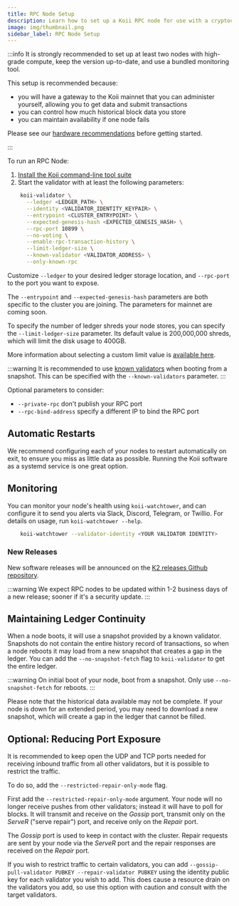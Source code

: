 ```yaml
---
title: RPC Node Setup
description: Learn how to set up a Koii RPC node for use with a cryptocurrency exchange.
image: img/thumbnail.png
sidebar_label: RPC Node Setup
---
```


:::info
It is strongly recommended to set up at least two nodes with high-grade compute, keep the version up-to-date, and use a bundled monitoring tool.

This setup is recommended because:

- you will have a gateway to the Koii mainnet that you can administer yourself, allowing you to get data and submit transactions
- you can control how much historical block data you store
- you can maintain availability if one node fails

Please see our [hardware recommendations](/run-a-node/k2-validators/validator-requirements#hardware-requirements) before getting started.

:::

To run an RPC Node:

1. [Install the Koii command-line tool suite](/develop/command-line-tool/koii-cli/install-cli)
2. Start the validator with at least the following parameters:

```bash
    koii-validator \
      --ledger <LEDGER_PATH> \
      --identity <VALIDATOR_IDENTITY_KEYPAIR> \
      --entrypoint <CLUSTER_ENTRYPOINT> \
      --expected-genesis-hash <EXPECTED_GENESIS_HASH> \
      --rpc-port 10899 \
      --no-voting \
      --enable-rpc-transaction-history \
      --limit-ledger-size \
      --known-validator <VALIDATOR_ADDRESS> \
      --only-known-rpc
```

Customize `--ledger` to your desired ledger storage location, and `--rpc-port` to the port you want to expose.

<!-- TODO: Update when mainnet launched -->
The `--entrypoint` and `--expected-genesis-hash` parameters are both specific to the cluster you are joining. The parameters for mainnet are coming soon.

To specify the number of ledger shreds your node stores, you can specify the `--limit-ledger-size` parameter. Its default value is 200,000,000 shreds, which will limit the disk usage to 400GB.

 More information about selecting a custom limit value is [available here](https://github.com/solana-labs/solana/blob/583cec922b6107e0f85c7e14cb5e642bc7dfb340/core/src/ledger_cleanup_service.rs#L15-L26).

:::warning
It is recommended to use [known validators](/run-a-node/k2-validators/validator-start#known-validators) when booting from a snapshot. This can be specified with the `--known-validators` parameter.
:::

Optional parameters to consider:

- `--private-rpc` don't publish your RPC port
- `--rpc-bind-address` specify a different IP to bind the RPC port

## Automatic Restarts

We recommend configuring each of your nodes to restart automatically on exit, to ensure you miss as little data as possible. Running the Koii software as a systemd service is one great option.

## Monitoring

You can monitor your node's health using `koii-watchtower`, and can configure it to send you alerts via Slack, Discord, Telegram, or Twillio. For details on usage, run `koii-watchtower --help`.

```bash
    koii-watchtower --validator-identity <YOUR VALIDATOR IDENTITY>
```

<!-- TODO: THESE DOCS DON'T EXIST FOR US -->
<!-- Info
You can find more information about the [best practices for Koii Watchtower](https://docs.solanalabs.com/operations/best-practices/monitoring#solana-watchtower) here in the docs. -->

### New Releases

New software releases will be announced on the [K2 releases Github repository](https://github.com/koii-network/k2-release).

:::warning
We expect RPC nodes to be updated within 1-2 business days of a new release; sooner if it's a security update.
:::

## Maintaining Ledger Continuity

When a node boots, it will use a snapshot provided by a known validator. Snapshots do not contain the entire history record of transactions, so when a node reboots it may load from a new snapshot that creates a gap in the ledger. You can add the `--no-snapshot-fetch` flag to `koii-validator` to get the entire ledger.

:::warning
On initial boot of your node, boot from a snapshot. Only use `--no-snapshot-fetch` for reboots.
:::

Please note that the historical data available may not be complete. If your node is down for an extended period, you may need to download a new snapshot, which will create a gap in the ledger that cannot be filled.

## Optional: Reducing Port Exposure

It is recommended to keep open the UDP and TCP ports needed for receiving inbound traffic from all other validators, but it is possible to restrict the traffic.

To do so, add the `--restricted-repair-only-mode` flag.

First add the `--restricted-repair-only-mode` argument. Your node will no longer receive pushes from other validators; instead it will have to poll for blocks. It will transmit and receive on the _Gossip_ port, transmit only on the _ServeR_ ("serve repair") port, and receive only on the _Repair_ port.

The _Gossip_ port is used to keep in contact with the cluster. Repair requests are sent by your node via the _ServeR_ port and the repair responses are received on the _Repair_ port.

If you wish to restrict traffic to certain validators, you can add `--gossip-pull-validator PUBKEY --repair-validator PUBKEY` using the identity public key for each validator you wish to add. This does cause a resource drain on the validators you add, so use this option with caution and consult with the target validators.
